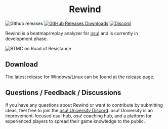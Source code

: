 <h1 align="center">Rewind</h1>

![Github releases](https://img.shields.io/github/v/release/abstrakt8/rewind?include_prereleases)
[![GitHub Releases Downloads](https://img.shields.io/github/downloads/abstrakt8/rewind/total?label=Downloads)](https://github.com/abstrakt8/rewind/releases/latest)
[![Discord](https://img.shields.io/discord/841454370888351784.svg?label=&logo=discord&logoColor=ffffff&color=7389D8&labelColor=6A7EC2)](https://discord.gg/QubdHdnBVg)

Rewind is a beatmap/replay analyzer for [osu!](https://osu.ppy.sh/) and is currently in development phase.

<img src="resources/readme/ed_can_fc_ror.gif" alt="BTMC on Road of Resistance" /><br/>

## Download

The latest release for Windows/Linux can be found at the [release page](https://github.com/abstrakt8/rewind/releases).

## Questions / Feedback / Discussions

If you have any questions about Rewind or want to contribute by submitting ideas, feel free to join
the [osu! University Discord](https://discord.gg/QubdHdnBVg). osu! University is an improvement-focused osu! hub, osu!
coaching hub, and a platform for experienced players to spread their game knowledge to the public.

